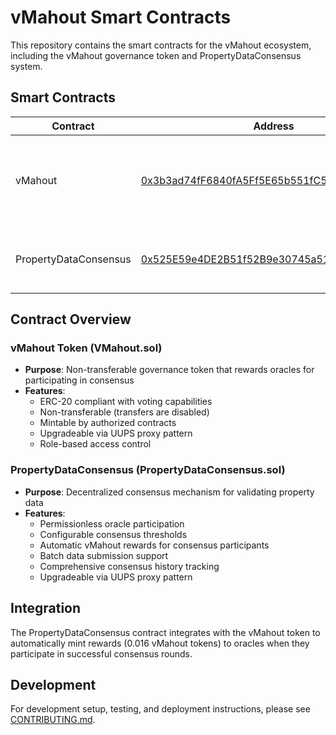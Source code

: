 # vMahout Smart Contracts

This repository contains the smart contracts for the vMahout ecosystem, including the vMahout governance token and PropertyDataConsensus system.

## Smart Contracts

| Contract              | Address                                                                                                                  | Network         | Description                                                        |
| --------------------- | ------------------------------------------------------------------------------------------------------------------------ | --------------- | ------------------------------------------------------------------ |
| vMahout               | [0x3b3ad74fF6840fA5Ff5E65b551fC5E8ed13c3F18](https://polygonscan.com/address/0x3b3ad74fF6840fA5Ff5E65b551fC5E8ed13c3F18) | Polygon Mainnet | Non-transferable ERC-20 governance token with minting capabilities |
| PropertyDataConsensus | [0x525E59e4DE2B51f52B9e30745a513E407652AB7c](https://polygonscan.com/address/0x525E59e4DE2B51f52B9e30745a513E407652AB7c) | Polygon Mainnet | Permissionless consensus system for property data validation       |

## Contract Overview

### vMahout Token (VMahout.sol)

- **Purpose**: Non-transferable governance token that rewards oracles for participating in consensus
- **Features**:
  - ERC-20 compliant with voting capabilities
  - Non-transferable (transfers are disabled)
  - Mintable by authorized contracts
  - Upgradeable via UUPS proxy pattern
  - Role-based access control

### PropertyDataConsensus (PropertyDataConsensus.sol)

- **Purpose**: Decentralized consensus mechanism for validating property data
- **Features**:
  - Permissionless oracle participation
  - Configurable consensus thresholds
  - Automatic vMahout rewards for consensus participants
  - Batch data submission support
  - Comprehensive consensus history tracking
  - Upgradeable via UUPS proxy pattern

## Integration

The PropertyDataConsensus contract integrates with the vMahout token to automatically mint rewards (0.016 vMahout tokens) to oracles when they participate in successful consensus rounds.

## Development

For development setup, testing, and deployment instructions, please see [CONTRIBUTING.md](./CONTRIBUTING.md).

